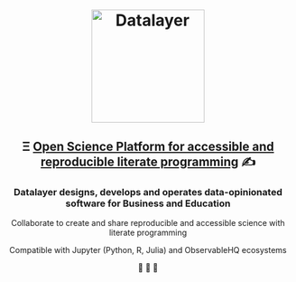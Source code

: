 <h1 align="center">
  <img
      alt="Datalayer"
      src="https://assets.datalayer.design/datalayer-25.svg"
      width="200"
    />
</h1>

<h2 align="center">
  Ξ <a href="https://datalayer.io">Open Science Platform for accessible and reproducible literate programming</a> ✍️
</h2>

<h3 align="center">
  Datalayer designs, develops and operates data-opinionated software for Business and Education
</h3>

<p align="center">
  Collaborate to create and share reproducible and accessible science with literate programming
</p>

<p align="center">
  Compatible with Jupyter (Python, R, Julia) and ObservableHQ ecosystems
</p>

<p align="center">
  🧬 🔭 📐
</p>
